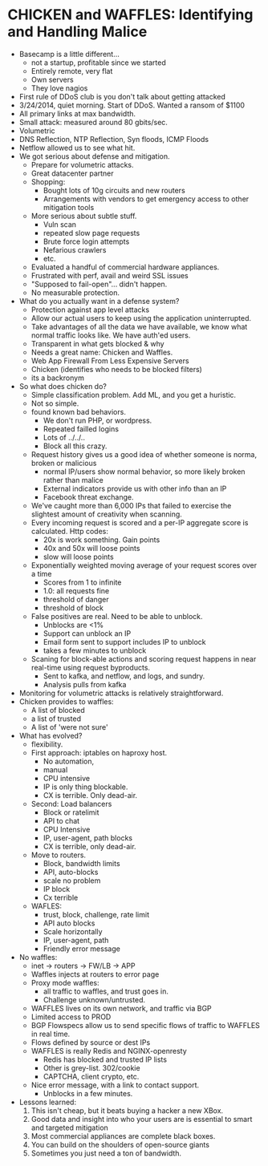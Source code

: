 # CHICKEN and WAFFLES: Identifying and Handling Malice

* Basecamp is a little different...
    * not a startup, profitable since we started
    * Entirely remote, very flat
    * Own servers
    * They love nagios
* First rule of DDoS club is you don't talk about getting attacked
* 3/24/2014, quiet morning.  Start of DDoS. Wanted a ransom of $1100
* All primary links at max bandwidth.
* Small attack: measured around 80 gbits/sec.
* Volumetric
* DNS Reflection, NTP Reflection, Syn floods, ICMP Floods
* Netflow allowed us to see what hit.
* We got serious about defense and mitigation.
    * Prepare for volumetric attacks.  
    * Great datacenter partner
    * Shopping:
        * Bought lots of 10g circuits and new routers
        * Arrangements with vendors to get emergency access to other mitigation
          tools
    * More serious about subtle stuff.
        * Vuln scan
        * repeated slow page requests
        * Brute force login attempts
        * Nefarious crawlers
        * etc.
    * Evaluated a handful of commercial hardware appliances.
    * Frustrated with perf, avail and weird SSL issues
    * "Supposed to fail-open"... didn't happen.
    * No measurable protection.
* What do you actually want in a defense system?
    * Protection against app level attacks
    * Allow our actual users to keep using the application uninterrupted.
    * Take advantages of all the data we have available, we know what normal
      traffic looks like.  We have auth'ed users.
    * Transparent in what gets blocked & why
    * Needs a great name: Chicken and Waffles.
    * Web App Firewall From Less Expensive Servers
    * Chicken (identifies who needs to be blocked filters)
    * its a backronym
* So what does chicken do?
    * Simple classification problem. Add ML, and you get a huristic.
    * Not so simple.
    * found known bad behaviors.
        * We don't run PHP, or wordpress.
        * Repeated failled logins
        * Lots of ../../..
        * Block all this crazy.
    * Request history gives us a good idea of whether someone is norma, broken
      or malicious
        * normal IP/users show normal behavior, so more likely broken rather
          than malice
        * External indicators provide us with other info than an IP
        * Facebook threat exchange.
    * We've caught more than 6,000 IPs that failed to exercise the slightest
      amount of creativity when scanning.
    * Every incoming request is scored and a per-IP aggregate score is
      calculated.  Http codes:
        * 20x is work something.  Gain points
        * 40x and 50x will loose points
        * slow will loose points
    * Exponentially weighted moving average of your request scores over a time
        * Scores from 1 to infinite
        * 1.0: all requests fine
        * threshold of danger
        * threshold of block
    * False positives are real.  Need to be able to unblock.
        * Unblocks are <1%
        * Support can unblock an IP
        * Email form sent to support includes IP to unblock
        * takes a few minutes to unblock
    * Scaning for block-able actions and scoring request happens in near real-time using request byproducts.
        * Sent to kafka, and netflow, and logs, and sundry.
        * Analysis pulls from kafka
* Monitoring for volumetric attacks is relatively straightforward.
* Chicken provides to waffles:
    * A list of blocked
    * a list of trusted
    * A list of 'were not sure'
* What has evolved?
    * flexibility.
    * First approach: iptables on haproxy host.
        * No automation,
        * manual
        * CPU intensive
        * IP is only thing blockable.
        * CX is terrible.  Only dead-air.
    * Second: Load balancers
        * Block or ratelimit
        * API to chat
        * CPU Intensive
        * IP, user-agent, path blocks
        * CX is terrible, only dead-air.
    * Move to routers.
        * Block, bandwidth limits
        * API, auto-blocks
        * scale no problem
        * IP block
        * Cx terrible
    * WAFLES:
        * trust, block, challenge, rate limit
        * API auto blocks
        * Scale horizontally
        * IP, user-agent, path
        * Friendly error message
* No waffles:
    * inet -> routers -> FW/LB -> APP
    * Waffles injects at routers to error page
    * Proxy mode waffles:
        * all traffic to waffles, and trust goes in.
        * Challenge unknown/untrusted.
    * WAFFLES lives on its own network, and traffic via BGP
    * Limited access to PROD
    * BGP Flowspecs allow us to send specific flows of traffic to WAFFLES in
      real time.
    * Flows defined by source or dest IPs
    * WAFFLES is really Redis and NGINX-openresty
        * Redis has blocked and trusted IP lists
        * Other is grey-list.  302/cookie
        * CAPTCHA, client crypto, etc.
    * Nice error message, with a link to contact support.
        * Unblocks in a few minutes.
* Lessons learned:
    1. This isn't cheap, but it beats buying a hacker a new XBox.
    2. Good data and insight into who your users are is essential to smart
       and targeted mitigation
    3. Most commercial appliances are complete black boxes.
    4. You can build on the shoulders of open-source giants
    5. Sometimes you just need a ton of bandwidth.
